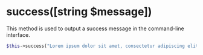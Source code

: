 # success([string $message])
This method is used to output a success message in the command-line interface.

```php
$this->success("Lorem ipsum dolor sit amet, consectetur adipiscing elit.");
```
